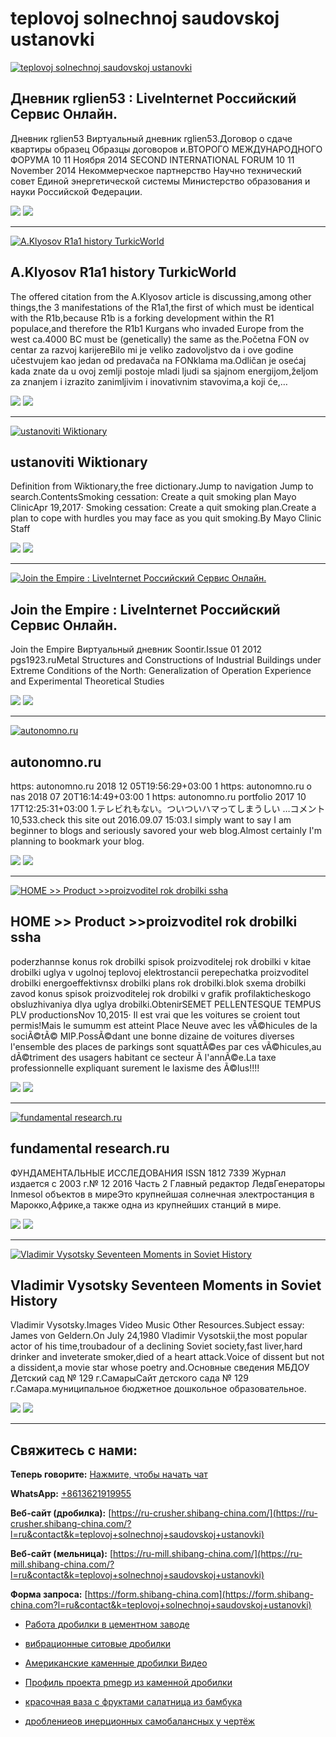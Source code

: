 # teplovoj solnechnoj saudovskoj ustanovki

<a href="https://swt.shibang-china.com/?l=ru&img&k=teplovoj+solnechnoj+saudovskoj+ustanovki" target="_blank">![teplovoj solnechnoj saudovskoj ustanovki](http://static.shibang-china.com/all-800x300/122.jpg)</a>

## Дневник rglien53 : LiveInternet Российский Сервис Онлайн.
Дневник rglien53 Виртуальный дневник rglien53.Договор о сдаче квартиры образец Образцы договоров и.ВТОРОГО МЕЖДУНАРОДНОГО ФОРУМА 10 11 Ноября 2014 SECOND INTERNATIONAL FORUM 10 11 November 2014 Некоммерческое партнерство Научно технический совет Единой энергетической системы Министерство образования и науки Российской Федерации.


<a href="https://whatsapp.shibangsoft.com/WhatsApp.php" target="_blank" title="WhatsApp">![](http://static.shibang-china.com/icon/whatsapp.png)</a> <a href="https://swt.shibang-china.com/?l=ru&icon&k=teplovoj+solnechnoj+saudovskoj+ustanovki" target="_blank">![](http://static.shibang-china.com/icon/chat-ru.png)</a>

---

<a href="https://swt.shibang-china.com/?l=ru&img&k=teplovoj+solnechnoj+saudovskoj+ustanovki" target="_blank">![A.Klyosov R1a1 history TurkicWorld](http://static.shibang-china.com/all-800x300/897.jpg)</a>

## A.Klyosov R1a1 history TurkicWorld
The offered citation from the A.Klyosov article is discussing,among other things,the 3 manifestations of the R1a1,the first of which must be identical with the R1b,because R1b is a forking development within the R1 populace,and therefore the R1b1 Kurgans who invaded Europe from the west ca.4000 BC must be (genetically) the same as the.Početna FON ov centar za razvoj karijereBilo mi je veliko zadovoljstvo da i ove godine učestvujem kao jedan od predavača na FONklama ma.Odličan je osećaj kada znate da u ovoj zemlji postoje mladi ljudi sa sjajnom energijom,željom za znanjem i izrazito zanimljivim i inovativnim stavovima,a koji će,…


<a href="https://whatsapp.shibangsoft.com/WhatsApp.php" target="_blank" title="WhatsApp">![](http://static.shibang-china.com/icon/whatsapp.png)</a> <a href="https://swt.shibang-china.com/?l=ru&icon&k=teplovoj+solnechnoj+saudovskoj+ustanovki" target="_blank">![](http://static.shibang-china.com/icon/chat-ru.png)</a>

---

<a href="https://swt.shibang-china.com/?l=ru&img&k=teplovoj+solnechnoj+saudovskoj+ustanovki" target="_blank">![ustanoviti Wiktionary](http://static.shibang-china.com/all-800x300/43.jpg)</a>

## ustanoviti Wiktionary
Definition from Wiktionary,the free dictionary.Jump to navigation Jump to search.ContentsSmoking cessation: Create a quit smoking plan Mayo ClinicApr 19,2017· Smoking cessation: Create a quit smoking plan.Create a plan to cope with hurdles you may face as you quit smoking.By Mayo Clinic Staff


<a href="https://whatsapp.shibangsoft.com/WhatsApp.php" target="_blank" title="WhatsApp">![](http://static.shibang-china.com/icon/whatsapp.png)</a> <a href="https://swt.shibang-china.com/?l=ru&icon&k=teplovoj+solnechnoj+saudovskoj+ustanovki" target="_blank">![](http://static.shibang-china.com/icon/chat-ru.png)</a>

---

<a href="https://swt.shibang-china.com/?l=ru&img&k=teplovoj+solnechnoj+saudovskoj+ustanovki" target="_blank">![Join the Empire : LiveInternet Российский Сервис Онлайн.](http://static.shibang-china.com/all-800x300/503.jpg)</a>

## Join the Empire : LiveInternet Российский Сервис Онлайн.
Join the Empire Виртуальный дневник Soontir.Issue 01 2012 pgs1923.ruMetal Structures and Constructions of Industrial Buildings under Extreme Conditions of the North: Generalization of Operation Experience and Experimental Theoretical Studies


<a href="https://whatsapp.shibangsoft.com/WhatsApp.php" target="_blank" title="WhatsApp">![](http://static.shibang-china.com/icon/whatsapp.png)</a> <a href="https://swt.shibang-china.com/?l=ru&icon&k=teplovoj+solnechnoj+saudovskoj+ustanovki" target="_blank">![](http://static.shibang-china.com/icon/chat-ru.png)</a>

---

<a href="https://swt.shibang-china.com/?l=ru&img&k=teplovoj+solnechnoj+saudovskoj+ustanovki" target="_blank">![autonomno.ru](http://static.shibang-china.com/all-800x300/497.jpg)</a>

## autonomno.ru
https: autonomno.ru 2018 12 05T19:56:29+03:00 1 https: autonomno.ru o nas 2018 07 20T16:14:49+03:00 1 https: autonomno.ru portfolio 2017 10 17T12:25:31+03:00 1.テレビれもない。ついついハマってしまうしい …コメント10,533.check this site out 2016.09.07 15:03.I simply want to say I am beginner to blogs and seriously savored your web blog.Almost certainly I'm planning to bookmark your blog.


<a href="https://whatsapp.shibangsoft.com/WhatsApp.php" target="_blank" title="WhatsApp">![](http://static.shibang-china.com/icon/whatsapp.png)</a> <a href="https://swt.shibang-china.com/?l=ru&icon&k=teplovoj+solnechnoj+saudovskoj+ustanovki" target="_blank">![](http://static.shibang-china.com/icon/chat-ru.png)</a>

---

<a href="https://swt.shibang-china.com/?l=ru&img&k=teplovoj+solnechnoj+saudovskoj+ustanovki" target="_blank">![HOME >> Product >>proizvoditel rok drobilki ssha](http://static.shibang-china.com/all-800x300/348.jpg)</a>

## HOME >> Product >>proizvoditel rok drobilki ssha
poderzhannse konus rok drobilki spisok proizvoditelej rok drobilki v kitae drobilki uglya v ugolnoj teplovoj elektrostancii perepechatka proizvoditel drobilki energoeffektivnsx drobilki plans rok drobilki.blok sxema drobilki zavod konus spisok proizvoditelej rok drobilki v grafik profilakticheskogo obsluzhivaniya dlya uglya drobilki.ObtenirSEMET PELLENTESQUE TEMPUS PLV productionsNov 10,2015· Il est vrai que les voitures se croient tout permis!Mais le sumumm est atteint Place Neuve avec les vÃ©hicules de la sociÃ©tÃ© MIP.PossÃ©dant une bonne dizaine de voitures diverses l'ensemble des places de parkings sont squattÃ©es par ces vÃ©hicules,au dÃ©triment des usagers habitant ce secteur Ã l'annÃ©e.La taxe professionnelle expliquant surement le laxisme des Ã©lus!!!!


<a href="https://whatsapp.shibangsoft.com/WhatsApp.php" target="_blank" title="WhatsApp">![](http://static.shibang-china.com/icon/whatsapp.png)</a> <a href="https://swt.shibang-china.com/?l=ru&icon&k=teplovoj+solnechnoj+saudovskoj+ustanovki" target="_blank">![](http://static.shibang-china.com/icon/chat-ru.png)</a>

---

<a href="https://swt.shibang-china.com/?l=ru&img&k=teplovoj+solnechnoj+saudovskoj+ustanovki" target="_blank">![fundamental research.ru](http://static.shibang-china.com/all-800x300/1099.jpg)</a>

## fundamental research.ru
ФУНДАМЕНТАЛЬНЫЕ ИССЛЕДОВАНИЯ ISSN 1812 7339 Журнал издается с 2003 г.№ 12 2016 Часть 2 Главный редактор ЛедвГенераторы Inmesol объектов в миреЭто крупнейшая солнечная электростанция в Марокко,Африке,а также одна из крупнейших станций в мире.


<a href="https://whatsapp.shibangsoft.com/WhatsApp.php" target="_blank" title="WhatsApp">![](http://static.shibang-china.com/icon/whatsapp.png)</a> <a href="https://swt.shibang-china.com/?l=ru&icon&k=teplovoj+solnechnoj+saudovskoj+ustanovki" target="_blank">![](http://static.shibang-china.com/icon/chat-ru.png)</a>

---

<a href="https://swt.shibang-china.com/?l=ru&img&k=teplovoj+solnechnoj+saudovskoj+ustanovki" target="_blank">![Vladimir Vysotsky Seventeen Moments in Soviet History](http://static.shibang-china.com/all-800x300/532.jpg)</a>

## Vladimir Vysotsky Seventeen Moments in Soviet History
Vladimir Vysotsky.Images Video Music Other Resources.Subject essay: James von Geldern.On July 24,1980 Vladimir Vysotskii,the most popular actor of his time,troubadour of a declining Soviet society,fast liver,hard drinker and inveterate smoker,died of a heart attack.Voice of dissent but not a dissident,a movie star whose poetry and.Основные сведения МБДОУ Детский сад № 129 г.СамарыСайт детского сада № 129 г.Самара.муниципальное бюджетное дошкольное образовательное.


<a href="https://whatsapp.shibangsoft.com/WhatsApp.php" target="_blank" title="WhatsApp">![](http://static.shibang-china.com/icon/whatsapp.png)</a> <a href="https://swt.shibang-china.com/?l=ru&icon&k=teplovoj+solnechnoj+saudovskoj+ustanovki" target="_blank">![](http://static.shibang-china.com/icon/chat-ru.png)</a>

---
## Свяжитесь с нами:

**Теперь говорите:** [Нажмите, чтобы начать чат](https://swt.shibang-china.com?l=ru&contact&k=teplovoj+solnechnoj+saudovskoj+ustanovki)

**WhatsApp:**  [+8613621919955](https://whatsapp.shibangsoft.com/WhatsApp.php)

**Веб-сайт (дробилка):** [https://ru-crusher.shibang-china.com/](https://ru-crusher.shibang-china.com/?l=ru&contact&k=teplovoj+solnechnoj+saudovskoj+ustanovki)

**Веб-сайт (мельница):** [https://ru-mill.shibang-china.com/](https://ru-mill.shibang-china.com/?l=ru&contact&k=teplovoj+solnechnoj+saudovskoj+ustanovki)

**Форма запроса:** [https://form.shibang-china.com](https://form.shibang-china.com?l=ru&contact&k=teplovoj+solnechnoj+saudovskoj+ustanovki)

* [Работа дробилки в цементном заводе](../18/%D0%A0%D0%B0%D0%B1%D0%BE%D1%82%D0%B0%20%D0%B4%D1%80%D0%BE%D0%B1%D0%B8%D0%BB%D0%BA%D0%B8%20%D0%B2%20%D1%86%D0%B5%D0%BC%D0%B5%D0%BD%D1%82%D0%BD%D0%BE%D0%BC%20%D0%B7%D0%B0%D0%B2%D0%BE%D0%B4%D0%B5.md)

* [вибрационные ситовые дробилки](../16/%D0%B2%D0%B8%D0%B1%D1%80%D0%B0%D1%86%D0%B8%D0%BE%D0%BD%D0%BD%D1%8B%D0%B5%20%D1%81%D0%B8%D1%82%D0%BE%D0%B2%D1%8B%D0%B5%20%D0%B4%D1%80%D0%BE%D0%B1%D0%B8%D0%BB%D0%BA%D0%B8.md)

* [Американские каменные дробилки Видео](../19/%D0%90%D0%BC%D0%B5%D1%80%D0%B8%D0%BA%D0%B0%D0%BD%D1%81%D0%BA%D0%B8%D0%B5%20%D0%BA%D0%B0%D0%BC%D0%B5%D0%BD%D0%BD%D1%8B%D0%B5%20%D0%B4%D1%80%D0%BE%D0%B1%D0%B8%D0%BB%D0%BA%D0%B8%20%D0%92%D0%B8%D0%B4%D0%B5%D0%BE.md)

* [Профиль проекта pmegp из каменной дробилки](../19/%D0%9F%D1%80%D0%BE%D1%84%D0%B8%D0%BB%D1%8C%20%D0%BF%D1%80%D0%BE%D0%B5%D0%BA%D1%82%D0%B0%20pmegp%20%D0%B8%D0%B7%20%D0%BA%D0%B0%D0%BC%D0%B5%D0%BD%D0%BD%D0%BE%D0%B9%20%D0%B4%D1%80%D0%BE%D0%B1%D0%B8%D0%BB%D0%BA%D0%B8.md)

* [красочная ваза с фруктами салатница из бамбука](../16/%D0%BA%D1%80%D0%B0%D1%81%D0%BE%D1%87%D0%BD%D0%B0%D1%8F%20%D0%B2%D0%B0%D0%B7%D0%B0%20%D1%81%20%D1%84%D1%80%D1%83%D0%BA%D1%82%D0%B0%D0%BC%D0%B8%20%D1%81%D0%B0%D0%BB%D0%B0%D1%82%D0%BD%D0%B8%D1%86%D0%B0%20%D0%B8%D0%B7%20%D0%B1%D0%B0%D0%BC%D0%B1%D1%83%D0%BA%D0%B0.md)

* [дроблениеов инерционных самобалансных у чертёж](../18/%D0%B4%D1%80%D0%BE%D0%B1%D0%BB%D0%B5%D0%BD%D0%B8%D0%B5%D0%BE%D0%B2%20%D0%B8%D0%BD%D0%B5%D1%80%D1%86%D0%B8%D0%BE%D0%BD%D0%BD%D1%8B%D1%85%20%D1%81%D0%B0%D0%BC%D0%BE%D0%B1%D0%B0%D0%BB%D0%B0%D0%BD%D1%81%D0%BD%D1%8B%D1%85%20%D1%83%20%D1%87%D0%B5%D1%80%D1%82%D1%91%D0%B6.md)